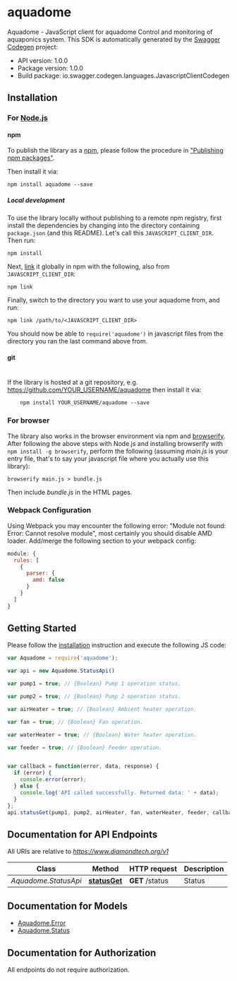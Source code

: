 # aquadome

Aquadome - JavaScript client for aquadome
Control and monitoring of aquaponics system.
This SDK is automatically generated by the [Swagger Codegen](https://github.com/swagger-api/swagger-codegen) project:

- API version: 1.0.0
- Package version: 1.0.0
- Build package: io.swagger.codegen.languages.JavascriptClientCodegen

## Installation

### For [Node.js](https://nodejs.org/)

#### npm

To publish the library as a [npm](https://www.npmjs.com/),
please follow the procedure in ["Publishing npm packages"](https://docs.npmjs.com/getting-started/publishing-npm-packages).

Then install it via:

```shell
npm install aquadome --save
```

##### Local development

To use the library locally without publishing to a remote npm registry, first install the dependencies by changing 
into the directory containing `package.json` (and this README). Let's call this `JAVASCRIPT_CLIENT_DIR`. Then run:

```shell
npm install
```

Next, [link](https://docs.npmjs.com/cli/link) it globally in npm with the following, also from `JAVASCRIPT_CLIENT_DIR`:

```shell
npm link
```

Finally, switch to the directory you want to use your aquadome from, and run:

```shell
npm link /path/to/<JAVASCRIPT_CLIENT_DIR>
```

You should now be able to `require('aquadome')` in javascript files from the directory you ran the last 
command above from.

#### git
#
If the library is hosted at a git repository, e.g.
https://github.com/YOUR_USERNAME/aquadome
then install it via:

```shell
    npm install YOUR_USERNAME/aquadome --save
```

### For browser

The library also works in the browser environment via npm and [browserify](http://browserify.org/). After following
the above steps with Node.js and installing browserify with `npm install -g browserify`,
perform the following (assuming *main.js* is your entry file, that's to say your javascript file where you actually 
use this library):

```shell
browserify main.js > bundle.js
```

Then include *bundle.js* in the HTML pages.

### Webpack Configuration

Using Webpack you may encounter the following error: "Module not found: Error:
Cannot resolve module", most certainly you should disable AMD loader. Add/merge
the following section to your webpack config:

```javascript
module: {
  rules: [
    {
      parser: {
        amd: false
      }
    }
  ]
}
```

## Getting Started

Please follow the [installation](#installation) instruction and execute the following JS code:

```javascript
var Aquadome = require('aquadome');

var api = new Aquadome.StatusApi()

var pump1 = true; // {Boolean} Pump 1 operation status.

var pump2 = true; // {Boolean} Pump 2 operation status.

var airHeater = true; // {Boolean} Ambient heater operation.

var fan = true; // {Boolean} Fan operation.

var waterHeater = true; // {Boolean} Water heater operation.

var feeder = true; // {Boolean} Feeder operation.


var callback = function(error, data, response) {
  if (error) {
    console.error(error);
  } else {
    console.log('API called successfully. Returned data: ' + data);
  }
};
api.statusGet(pump1, pump2, airHeater, fan, waterHeater, feeder, callback);

```

## Documentation for API Endpoints

All URIs are relative to *https://www.diamondtech.org/v1*

Class | Method | HTTP request | Description
------------ | ------------- | ------------- | -------------
*Aquadome.StatusApi* | [**statusGet**](docs/StatusApi.md#statusGet) | **GET** /status | Status


## Documentation for Models

 - [Aquadome.Error](docs/Error.md)
 - [Aquadome.Status](docs/Status.md)


## Documentation for Authorization

 All endpoints do not require authorization.


